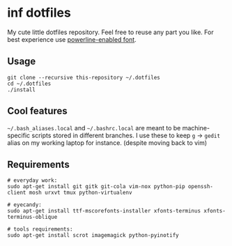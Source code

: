 inf dotfiles
============

My cute little dotfiles repository. Feel free to reuse any part you like. For
best experience use [powerline-enabled font](https://github.com/Lokaltog/vim-powerline/blob/develop/fontpatcher/README.rst).

Usage
-----

	git clone --recursive this-repository ~/.dotfiles
	cd ~/.dotfiles
	./install

Cool features
-------------

`~/.bash_aliases.local` and `~/.bashrc.local` are meant to be machine-specific
scripts stored in different branches. I use these to keep `g` -> `gedit` alias 
on my working laptop for instance. (despite moving back to vim)

Requirements
------------

	# everyday work:
	sudo apt-get install git gitk git-cola vim-nox python-pip openssh-client mosh urxvt tmux python-virtualenv

	# eyecandy:
	sudo apt-get install ttf-mscorefonts-installer xfonts-terminus xfonts-terminus-oblique

	# tools requirements:
	sudo apt-get install scrot imagemagick python-pyinotify
